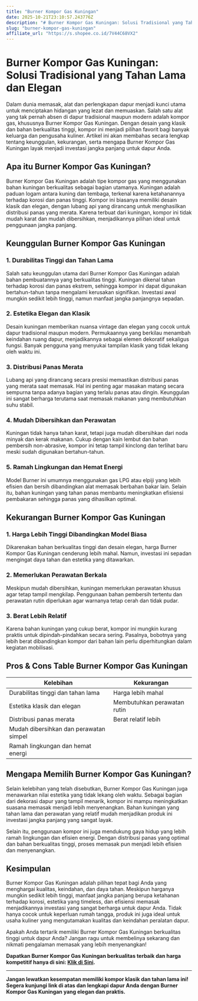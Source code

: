 ```yaml
---
title: "Burner Kompor Gas Kuningan"
date: 2025-10-21T23:10:57.243776Z
description: "# Burner Kompor Gas Kuningan: Solusi Tradisional yang Tahan Lama dan Elegan..."
slug: "burner-kompor-gas-kuningan"
affiliate_url: "https://s.shopee.co.id/7V44C68VX2"
---
```

# Burner Kompor Gas Kuningan: Solusi Tradisional yang Tahan Lama dan Elegan

Dalam dunia memasak, alat dan perlengkapan dapur menjadi kunci utama untuk menciptakan hidangan yang lezat dan memuaskan. Salah satu alat yang tak pernah absen di dapur tradisional maupun modern adalah kompor gas, khususnya Burner Kompor Gas Kuningan. Dengan desain yang klasik dan bahan berkualitas tinggi, kompor ini menjadi pilihan favorit bagi banyak keluarga dan pengusaha kuliner. Artikel ini akan membahas secara lengkap tentang keunggulan, kekurangan, serta mengapa Burner Kompor Gas Kuningan layak menjadi investasi jangka panjang untuk dapur Anda.

## Apa itu Burner Kompor Gas Kuningan?

Burner Kompor Gas Kuningan adalah tipe kompor gas yang menggunakan bahan kuningan berkualitas sebagai bagian utamanya. Kuningan adalah paduan logam antara kuning dan tembaga, terkenal karena ketahanannya terhadap korosi dan panas tinggi. Kompor ini biasanya memiliki desain klasik dan elegan, dengan lubang api yang dirancang untuk menghasilkan distribusi panas yang merata. Karena terbuat dari kuningan, kompor ini tidak mudah karat dan mudah dibersihkan, menjadikannya pilihan ideal untuk penggunaan jangka panjang.

## Keunggulan Burner Kompor Gas Kuningan

### 1. Durabilitas Tinggi dan Tahan Lama

Salah satu keunggulan utama dari Burner Kompor Gas Kuningan adalah bahan pembuatannya yang berkualitas tinggi. Kuningan dikenal tahan terhadap korosi dan panas ekstrem, sehingga kompor ini dapat digunakan bertahun-tahun tanpa mengalami kerusakan signifikan. Investasi awal mungkin sedikit lebih tinggi, namun manfaat jangka panjangnya sepadan.

### 2. Estetika Elegan dan Klasik

Desain kuningan memberikan nuansa vintage dan elegan yang cocok untuk dapur tradisional maupun modern. Permukaannya yang berkilau menambah keindahan ruang dapur, menjadikannya sebagai elemen dekoratif sekaligus fungsi. Banyak pengguna yang menyukai tampilan klasik yang tidak lekang oleh waktu ini.

### 3. Distribusi Panas Merata

Lubang api yang dirancang secara presisi memastikan distribusi panas yang merata saat memasak. Hal ini penting agar masakan matang secara sempurna tanpa adanya bagian yang terlalu panas atau dingin. Keunggulan ini sangat berharga terutama saat memasak makanan yang membutuhkan suhu stabil.

### 4. Mudah Dibersihkan dan Perawatan

Kuningan tidak hanya tahan karat, tetapi juga mudah dibersihkan dari noda minyak dan kerak makanan. Cukup dengan kain lembut dan bahan pembersih non-abrasive, kompor ini tetap tampil kinclong dan terlihat baru meski sudah digunakan bertahun-tahun.

### 5. Ramah Lingkungan dan Hemat Energi

Model Burner ini umumnya menggunakan gas LPG atau elpiji yang lebih efisien dan bersih dibandingkan alat memasak berbahan bakar lain. Selain itu, bahan kuningan yang tahan panas membantu meningkatkan efisiensi pembakaran sehingga panas yang dihasilkan optimal.

## Kekurangan Burner Kompor Gas Kuningan

### 1. Harga Lebih Tinggi Dibandingkan Model Biasa

Dikarenakan bahan berkualitas tinggi dan desain elegan, harga Burner Kompor Gas Kuningan cenderung lebih mahal. Namun, investasi ini sepadan mengingat daya tahan dan estetika yang ditawarkan.

### 2. Memerlukan Perawatan Berkala

Meskipun mudah dibersihkan, kuningan memerlukan perawatan khusus agar tetap tampil mengkilap. Penggunaan bahan pembersih tertentu dan perawatan rutin diperlukan agar warnanya tetap cerah dan tidak pudar.

### 3. Berat Lebih Relatif

Karena bahan kuningan yang cukup berat, kompor ini mungkin kurang praktis untuk dipindah-pindahkan secara sering. Pasalnya, bobotnya yang lebih berat dibandingkan kompor dari bahan lain perlu diperhitungkan dalam kegiatan mobilisasi.

## Pros & Cons Table Burner Kompor Gas Kuningan

| **Kelebihan**                           | **Kekurangan**     |
|------------------------------------------|--------------------|
| Durabilitas tinggi dan tahan lama      | Harga lebih mahal  |
| Estetika klasik dan elegan             | Membutuhkan perawatan rutin |
| Distribusi panas merata                | Berat relatif lebih |
| Mudah dibersihkan dan perawatan simpel |                     |
| Ramah lingkungan dan hemat energi      |                     |

## Mengapa Memilih Burner Kompor Gas Kuningan?

Selain kelebihan yang telah disebutkan, Burner Kompor Gas Kuningan juga menawarkan nilai estetika yang tidak lekang oleh waktu. Sebagai bagian dari dekorasi dapur yang tampil menarik, kompor ini mampu meningkatkan suasana memasak menjadi lebih menyenangkan. Bahan kuningan yang tahan lama dan perawatan yang relatif mudah menjadikan produk ini investasi jangka panjang yang sangat layak.

Selain itu, penggunaan kompor ini juga mendukung gaya hidup yang lebih ramah lingkungan dan efisien energi. Dengan distribusi panas yang optimal dan bahan berkualitas tinggi, proses memasak pun menjadi lebih efisien dan menyenangkan.

## Kesimpulan

Burner Kompor Gas Kuningan adalah pilihan tepat bagi Anda yang menghargai kualitas, keindahan, dan daya tahan. Meskipun harganya mungkin sedikit lebih tinggi, manfaat jangka panjang berupa ketahanan terhadap korosi, estetika yang timeless, dan efisiensi memasak menjadikannya investasi yang sangat berharga untuk dapur Anda. Tidak hanya cocok untuk keperluan rumah tangga, produk ini juga ideal untuk usaha kuliner yang mengutamakan kualitas dan keindahan peralatan dapur.

Apakah Anda tertarik memiliki Burner Kompor Gas Kuningan berkualitas tinggi untuk dapur Anda? Jangan ragu untuk membelinya sekarang dan nikmati pengalaman memasak yang lebih menyenangkan!

**Dapatkan Burner Kompor Gas Kuningan berkualitas terbaik dan harga kompetitif hanya di sini: [Klik di Sini](https://s.shopee.co.id/7V44C68VX2).**

---

**Jangan lewatkan kesempatan memiliki kompor klasik dan tahan lama ini! Segera kunjungi link di atas dan lengkapi dapur Anda dengan Burner Kompor Gas Kuningan yang elegan dan praktis.**